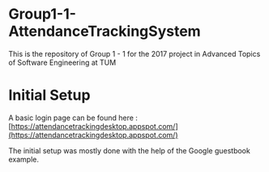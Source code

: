 # Group1-1-AttendanceTrackingSystem
This is the repository of Group 1 - 1 for the 2017 project in Advanced Topics of Software Engineering at TUM

# Initial Setup

A basic login page can be found here : [https://attendancetrackingdesktop.appspot.com/](https://attendancetrackingdesktop.appspot.com/)

The initial setup was mostly done with the help of the Google guestbook example.
